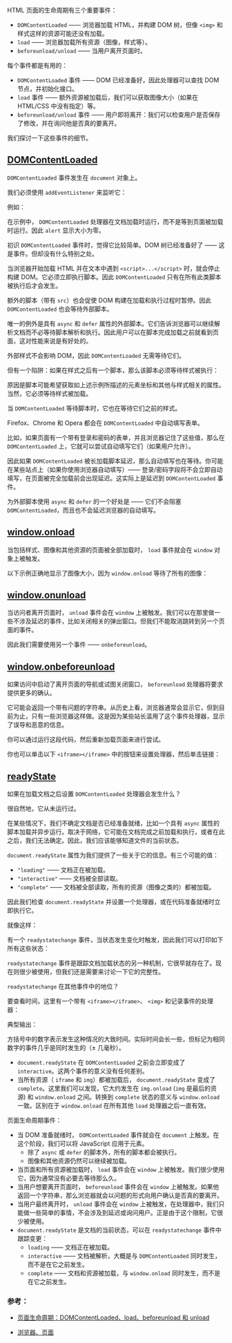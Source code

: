 HTML 页面的生命周期有三个重要事件：

* `DOMContentLoaded` —— 浏览器加载 HTML，并构建 DOM 树，但像 `<img>` 和样式这样的资源可能还没有加载。
* `load` —— 浏览器加载所有资源（图像，样式等）。
* `beforeunload/unload` —— 当用户离开页面时。

每个事件都是有用的：

* `DOMContentLoaded` 事件 —— DOM 已经准备好，因此处理器可以查找 DOM 节点，并初始化接口。
* `load` 事件 —— 额外资源被加载后，我们可以获取图像大小（如果在 HTML/CSS 中没有指定）等。
* `beforeunload/unload` 事件 —— 用户即将离开：我们可以检查用户是否保存了修改，并在询问他是否真的要离开。

我们探讨一下这些事件的细节。

## [DOMContentLoaded](#domcontentloaded)

`DOMContentLoaded` 事件发生在 `document` 对象上。

我们必须使用 `addEventListener` 来监听它：

例如：

在示例中， `DOMContentLoaded` 处理器在文档加载时运行，而不是等到页面被加载时运行。因此 `alert` 显示大小为零。

初识 `DOMContentLoaded` 事件时，觉得它比较简单。DOM 树已经准备好了 —— 这是事件。但却没有什么特别之处。

当浏览器开始加载 HTML 并在文本中遇到 `<script>...</script>` 时，就会停止构建 DOM。它必须立即执行脚本。因此 `DOMContentLoaded` 只有在所有此类脚本被执行后才会发生。

额外的脚本（带有 `src`）也会促使 DOM 构建在加载和执行过程时暂停。因此 `DOMContentLoaded` 也会等待外部脚本。

唯一的例外是具有 `async` 和 `defer` 属性的外部脚本。它们告诉浏览器可以继续解析文档而不必等待脚本解析和执行。因此用户可以在脚本完成加载之前就看到页面，这对性能来说是有好处的。

外部样式不会影响 DOM，因此 `DOMContentLoaded` 无需等待它们。

但有一个陷阱：如果在样式之后有一个脚本，那么该脚本必须等待样式被执行：

原因是脚本可能希望获取如上述示例所描述的元素坐标和其他与样式相关的属性。当然，它必须等待样式被加载。

当 `DOMContentLoaded` 等待脚本时，它也在等待它们之前的样式。

Firefox、Chrome 和 Opera 都会在 `DOMContentLoaded` 中自动填写表单。

比如，如果页面有一个带有登录和密码的表单，并且浏览器记住了这些值，那么在 `DOMContentLoaded` 上，它就可以尝试自动填写它们（如果用户允许）。

因此如果 `DOMContentLoaded` 被长加载脚本延迟，那么自动填写也在等待。你可能在某些站点上（如果你使用浏览器自动填写）—— 登录/密码字段将不会立即自动填写，在页面被完全加载前会出现延迟。这实际上是延迟到 `DOMContentLoaded` 事件。

为外部脚本使用 `async` 和 `defer` 的一个好处是 —— 它们不会阻塞 `DOMContentLoaded`，而且也不会延迟浏览器的自动填写。

## [window.onload](#window-onload)

当包括样式、图像和其他资源的页面被全部加载时， `load` 事件就会在 `window` 对象上被触发。

以下示例正确地显示了图像大小，因为 `window.onload` 等待了所有的图像：

## [window.onunload](#windowonunload)

当访问者离开页面时， `unload` 事件会在 `window` 上被触发。我们可以在那里做一些不涉及延迟的事件，比如关闭相关的弹出窗口。但我们不能取消跳转到另一个页面的事件。

因此我们需要使用另一个事件 —— `onbeforeunload`。

## [window.onbeforeunload](#windowonbeforeunload)

如果访问中启动了离开页面的导航或试图关闭窗口， `beforeunload` 处理器将要求提供更多的确认。

它可能会返回一个带有问题的字符串。从历史上看，浏览器通常会显示它，但到目前为止，只有一些浏览器这样做。这是因为某些站长滥用了这个事件处理器，显示了误导和恶意的信息。

你可以通过运行这段代码，然后重新加载页面来进行尝试。

你也可以单击以下 `<iframe></iframe>` 中的按钮来设置处理器，然后单击链接：

## [readyState](#readystate)

如果在加载文档之后设置 `DOMContentLoaded` 处理器会发生什么？

很自然地，它从未运行过。

在某些情况下，我们不确定文档是否已经准备就绪，比如一个具有 `async` 属性的脚本加载并异步运行。取决于网络，它可能在文档完成之前加载和执行，或者在此之后，我们无法确定。因此，我们应该能够知道文件的当前状态。

`document.readyState` 属性为我们提供了一些关于它的信息。有三个可能的值：

* `"loading"` —— 文档正在被加载。
* `"interactive"` —— 文档被全部读取。
* `"complete"` —— 文档被全部读取，所有的资源（图像之类的）都被加载。

因此我们检查 `document.readyState` 并设置一个处理器，或在代码准备就绪时立即执行它。

就像这样：

有一个 `readystatechange` 事件，当状态发生变化时触发，因此我们可以打印如下所有这些状态：

`readystatechange` 事件是跟踪文档加载状态的另一种机制，它很早就存在了。现在则很少被使用，但我们还是需要来讨论一下它的完整性。

`readystatechange` 在其他事件中的地位？

要查看时间，这里有一个带有 `<iframe></iframe>`、 `<img>` 和记录事件的处理器：

典型输出：

方括号中的数字表示发生这种情况的大致时间。实际时间会长一些，但标记为相同数字的事件几乎是同时发生的（± 几毫秒）。

* `document.readyState` 在 `DOMContentLoaded` 之前会立即变成了 `interactive`。这两个事件的意义没有任何差别。
* 当所有资源（ `iframe` 和 `img`）都被加载后， `document.readyState` 变成了 `complete`。这里我们可以发现，它大约发生在 `img.onload` (`img` 是最后的资源) 和 `window.onload` 之间。转换到 `complete` 状态的意义与 `window.onload` 一致。区别在于 `window.onload` 在所有其他 `load` 处理器之后一直有效。

页面生命周期事件：

* 当 DOM 准备就绪时， `DOMContentLoaded` 事件就会在 `document` 上触发。在这个阶段，我们可以将 JavaScript 应用于元素。
  - 除了 `async` 或 `defer` 的脚本外，所有的脚本都会被执行。
  - 图像和其他资源仍然可以继续被加载。
* 当页面和所有资源被加载时， `load` 事件会在 `window` 上被触发。我们很少使用它，因为通常没有必要去等待那么久。
* 当用户想要离开页面时， `beforeunload` 事件会在 `window` 上被触发。如果他返回一个字符串，那么浏览器就会以问题的形式向用户确认是否真的要离开。
* 当用户最终离开时， `unload` 事件会在 `window` 上被触发，在处理器中，我们只能做一些简单的事情，不会涉及到延迟或询问用户。正是由于这个限制，它很少被使用。
* `document.readyState` 是文档的当前状态，可以在 `readystatechange` 事件中跟踪变更：
  - `loading` —— 文档正在被加载。
  - `interactive` —— 文档被解析，大概是与 `DOMContentLoaded` 同时发生，而不是在它之前发生。
  - `complete` —— 文档和资源被加载，与 `window.onload` 同时发生，而不是在它之前发生。

### 参考：

- [页面生命周期：DOMContentLoaded、load、beforeunload 和 unload](https://zh.javascript.info/onload-ondomcontentloaded)

- [浏览器、页面](https://github.com/AngusLius/summary-basic/issues/22)
